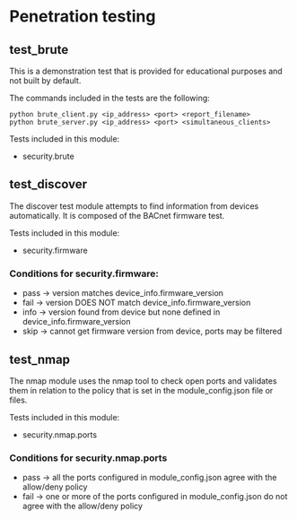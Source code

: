 # Penetration testing

## test_brute

This is a demonstration test that is provided for educational purposes and not built by default.

The commands included in the tests are the following:

```
python brute_client.py <ip_address> <port> <report_filename>
python brute_server.py <ip_address> <port> <simultaneous_clients>
```

Tests included in this module:

- security.brute

## test_discover

The discover test module attempts to find information from devices automatically. It is composed of the BACnet firmware test.

Tests included in this module:

- security.firmware

### Conditions for security.firmware:

- pass -> version matches device_info.firmware_version
- fail -> version DOES NOT match device_info.firmware_version
- info -> version found from device but none defined in device_info.firmware_version
- skip -> cannot get firmware version from device, ports may be filtered

## test_nmap

The nmap module uses the nmap tool to check open ports and validates them in relation to the policy that is set in the module_config.json file or files.

Tests included in this module:

- security.nmap.ports

### Conditions for security.nmap.ports

- pass -> all the ports configured in module_config.json agree with the allow/deny policy
- fail -> one or more of the ports configured in module_config.json do not agree with the allow/deny policy
